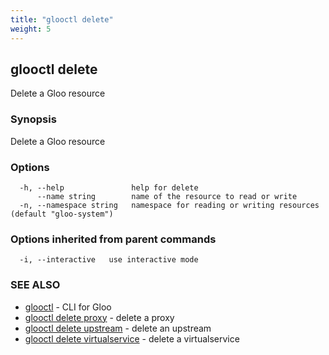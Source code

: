 ```yaml
---
title: "glooctl delete"
weight: 5
---
```

## glooctl delete

Delete a Gloo resource

### Synopsis

Delete a Gloo resource

### Options

```
  -h, --help               help for delete
      --name string        name of the resource to read or write
  -n, --namespace string   namespace for reading or writing resources (default "gloo-system")
```

### Options inherited from parent commands

```
  -i, --interactive   use interactive mode
```

### SEE ALSO

* [glooctl](glooctl.md)	 - CLI for Gloo
* [glooctl delete proxy](glooctl_delete_proxy.md)	 - delete a proxy
* [glooctl delete upstream](glooctl_delete_upstream.md)	 - delete an upstream
* [glooctl delete virtualservice](glooctl_delete_virtualservice.md)	 - delete a virtualservice

